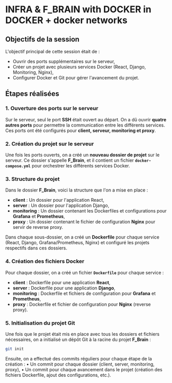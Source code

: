 # INFRA & F_BRAIN with DOCKER in DOCKER + docker networks

## Objectifs de la session

L'objectif principal de cette session était de :

- Ouvrir des ports supplémentaires sur le serveur,
- Créer un projet avec plusieurs services Docker (React, Django, Monitoring, Nginx),
- Configurer Docker et Git pour gérer l'avancement du projet.

## Étapes réalisées

### 1. Ouverture des ports sur le serveur

Sur le serveur, seul le port **SSH** était ouvert au départ. On a dû ouvrir **quatre autres ports** pour permettre la communication entre les différents services. Ces ports ont été configurés pour **client, serveur, monitoring et proxy**.

### 2. Création du projet sur le serveur

Une fois les ports ouverts, on a créé un **nouveau dossier de projet** sur le serveur. Ce dossier s'appelle **F_Brain**, et il contient un fichier **`docker-compose.yml`** pour orchestrer les différents services Docker.

### 3. Structure du projet

Dans le dossier **F_Brain**, voici la structure que l'on a mise en place :

- **client** : Un dossier pour l'application React,
- **server** : Un dossier pour l'application Django,
- **monitoring** : Un dossier contenant les Dockerfiles et configurations pour **Grafana** et **Prometheus**,
- **proxy** : Un dossier contenant le fichier de configuration **Nginx** pour servir de reverse proxy.

Dans chaque sous-dossier, on a créé un **Dockerfile** pour chaque service (React, Django, Grafana/Prometheus, Nginx) et configuré les projets respectifs dans ces dossiers.

### 4. Création des fichiers Docker

Pour chaque dossier, on a créé un fichier **`Dockerfile`** pour chaque service :

- **client** : Dockerfile pour une application **React**,
- **server** : Dockerfile pour une application **Django**,
- **monitoring** : Dockerfile et fichiers de configuration pour **Grafana** et **Prometheus**,
- **proxy** : Dockerfile et fichier de configuration pour **Nginx** (reverse proxy).

### 5. Initialisation du projet Git

Une fois que le projet était mis en place avec tous les dossiers et fichiers nécessaires, on a initialisé un dépôt Git à la racine du projet **F_Brain** :

```bash
git init
```

Ensuite, on a effectué des commits réguliers pour chaque étape de la création :
• Un commit pour chaque dossier (client, server, monitoring, proxy),
• Un commit pour chaque avancement dans le projet (création des fichiers Dockerfile, ajout des configurations, etc.).
